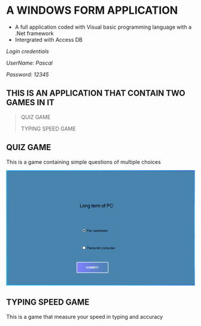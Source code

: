 # A WINDOWS FORM APPLICATION 
* A full application coded with Visual basic programming language with a .Net framework 
* Intergrated with Access DB 

*Login credentials*

*UserName: Pascal*

*Password: 12345*


## THIS IS AN APPLICATION THAT CONTAIN TWO GAMES IN IT 
>QUIZ GAME
>
>TYPING SPEED GAME

## QUIZ GAME 

  This is a game containing simple questions of multiple choices
  
![Take a look](https://github.com/Pascal488/WindowsFormGame/blob/main/QuizScreenshot.jpg)


## TYPING SPEED GAME

  This is a game that measure your speed in typing and accuracy 
  
  ![]()


